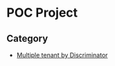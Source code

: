 # POC Project

## Category

- [Multiple tenant by Discriminator](mt-spring-data-rest-discriminator/README.md)


